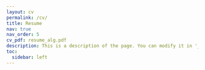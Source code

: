 ```yaml
---
layout: cv
permalink: /cv/
title: Resume
nav: true
nav_order: 5
cv_pdf: resume_alg.pdf
description: This is a description of the page. You can modify it in '_pages/cv.md'. You can also change or remove the top pdf download button.
toc:
  sidebar: left
---
```

